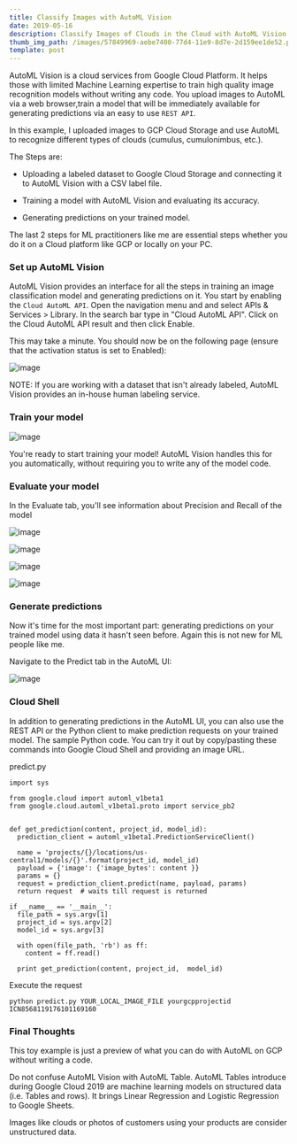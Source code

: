 ```yaml
---
title: Classify Images with AutoML Vision
date: 2019-05-16
description: Classify Images of Clouds in the Cloud with AutoML Vision
thumb_img_path: /images/57849969-aebe7400-77d4-11e9-8d7e-2d159ee1de52.png
template: post
---
```



AutoML Vision is a cloud services from Google Cloud Platform. It helps those with limited Machine Learning expertise to train high quality image recognition models without writing any code. You upload images to AutoML via a web browser,train a model that will be immediately available for generating predictions via an easy to use `REST API`.

In this example, I uploaded images to GCP Cloud Storage and use AutoML to recognize different types of clouds (cumulus, cumulonimbus, etc.).

The Steps are:
- Uploading a labeled dataset to Google Cloud Storage and connecting it to AutoML Vision with a CSV label file.

- Training a model with AutoML Vision and evaluating its accuracy.

- Generating predictions on your trained model.

The last 2 steps for ML practitioners like me are essential steps whether you do it on a Cloud platform like GCP or locally on your PC. 

### Set up AutoML Vision

AutoML Vision provides an interface for all the steps in training an image classification model and generating predictions on it. You start by enabling the `Cloud AutoML API`. Open the navigation menu and and select APIs & Services > Library. In the search bar type in "Cloud AutoML API". Click on the Cloud AutoML API result and then click Enable. 

This may take a minute. You should now be on the following page (ensure that the activation status is set to Enabled):


![image](https://user-images.githubusercontent.com/15719191/57849969-aebe7400-77d4-11e9-8d7e-2d159ee1de52.png)


NOTE: If you are working with a dataset that isn't already labeled, AutoML Vision provides an in-house human labeling service.


### Train your model

![image](https://user-images.githubusercontent.com/15719191/57850157-28eef880-77d5-11e9-8327-697cb328c327.png)


You're ready to start training your model! AutoML Vision handles this for you automatically, without requiring you to write any of the model code.



### Evaluate your model

In the Evaluate tab, you'll see information about Precision and Recall of the model

![image](https://user-images.githubusercontent.com/15719191/57850573-20e38880-77d6-11e9-8d30-8cdbc322d6c8.png)

![image](https://user-images.githubusercontent.com/15719191/57850624-39ec3980-77d6-11e9-86ea-0f7f0616ef54.png)

![image](https://user-images.githubusercontent.com/15719191/57850632-42dd0b00-77d6-11e9-8c4f-0c1200f07f4c.png)

![image](https://user-images.githubusercontent.com/15719191/57850642-496b8280-77d6-11e9-90a5-65f08b63fd80.png)



### Generate predictions

Now it's time for the most important part: generating predictions on your trained model using data it hasn't seen before. Again this is not new for ML people like me.

Navigate to the Predict tab in the AutoML UI:

![image](https://user-images.githubusercontent.com/15719191/57850685-6a33d800-77d6-11e9-81fd-aab4ac5b5773.png)



### Cloud Shell

In addition to generating predictions in the AutoML UI, you can also use the REST API or the Python client to make prediction requests on your trained model. The sample Python code. You can try it out by copy/pasting these commands into Google Cloud Shell and providing an image URL.

predict.py
~~~
import sys

from google.cloud import automl_v1beta1
from google.cloud.automl_v1beta1.proto import service_pb2


def get_prediction(content, project_id, model_id):
  prediction_client = automl_v1beta1.PredictionServiceClient()

  name = 'projects/{}/locations/us-central1/models/{}'.format(project_id, model_id)
  payload = {'image': {'image_bytes': content }}
  params = {}
  request = prediction_client.predict(name, payload, params)
  return request  # waits till request is returned

if __name__ == '__main__':
  file_path = sys.argv[1]
  project_id = sys.argv[2]
  model_id = sys.argv[3]

  with open(file_path, 'rb') as ff:
    content = ff.read()

  print get_prediction(content, project_id,  model_id)
~~~

Execute the request

~~~
python predict.py YOUR_LOCAL_IMAGE_FILE yourgcpprojectid ICN8568119176101169160
~~~

### Final Thoughts

This toy example is just a preview of what you can do with AutoML on GCP without writing a code.   

Do not confuse AutoML Vision with AutoML Table. AutoML Tables introduce during Google Cloud 2019 are machine learning models on structured data (i.e. Tables and rows). It  brings Linear Regression and Logistic Regression to Google Sheets. 

Images like clouds or photos of customers using your products are consider unstructured data. 

